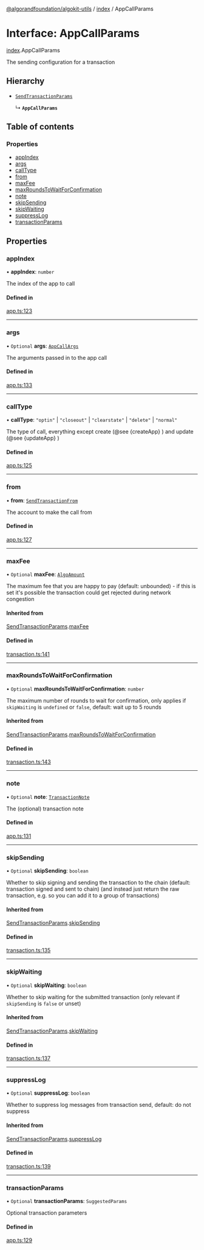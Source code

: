 [@algorandfoundation/algokit-utils](../README.md) / [index](../modules/index.md) / AppCallParams

# Interface: AppCallParams

[index](../modules/index.md).AppCallParams

The sending configuration for a transaction

## Hierarchy

- [`SendTransactionParams`](index.SendTransactionParams.md)

  ↳ **`AppCallParams`**

## Table of contents

### Properties

- [appIndex](index.AppCallParams.md#appindex)
- [args](index.AppCallParams.md#args)
- [callType](index.AppCallParams.md#calltype)
- [from](index.AppCallParams.md#from)
- [maxFee](index.AppCallParams.md#maxfee)
- [maxRoundsToWaitForConfirmation](index.AppCallParams.md#maxroundstowaitforconfirmation)
- [note](index.AppCallParams.md#note)
- [skipSending](index.AppCallParams.md#skipsending)
- [skipWaiting](index.AppCallParams.md#skipwaiting)
- [suppressLog](index.AppCallParams.md#suppresslog)
- [transactionParams](index.AppCallParams.md#transactionparams)

## Properties

### appIndex

• **appIndex**: `number`

The index of the app to call

#### Defined in

[app.ts:123](https://github.com/algorandfoundation/algokit-utils-ts/blob/main/src/app.ts#L123)

___

### args

• `Optional` **args**: [`AppCallArgs`](../modules/index.md#appcallargs)

The arguments passed in to the app call

#### Defined in

[app.ts:133](https://github.com/algorandfoundation/algokit-utils-ts/blob/main/src/app.ts#L133)

___

### callType

• **callType**: ``"optin"`` \| ``"closeout"`` \| ``"clearstate"`` \| ``"delete"`` \| ``"normal"``

The type of call, everything except create (@see {createApp} ) and update (@see {updateApp} )

#### Defined in

[app.ts:125](https://github.com/algorandfoundation/algokit-utils-ts/blob/main/src/app.ts#L125)

___

### from

• **from**: [`SendTransactionFrom`](../modules/index.md#sendtransactionfrom)

The account to make the call from

#### Defined in

[app.ts:127](https://github.com/algorandfoundation/algokit-utils-ts/blob/main/src/app.ts#L127)

___

### maxFee

• `Optional` **maxFee**: [`AlgoAmount`](../classes/index.AlgoAmount.md)

The maximum fee that you are happy to pay (default: unbounded) - if this is set it's possible the transaction could get rejected during network congestion

#### Inherited from

[SendTransactionParams](index.SendTransactionParams.md).[maxFee](index.SendTransactionParams.md#maxfee)

#### Defined in

[transaction.ts:141](https://github.com/algorandfoundation/algokit-utils-ts/blob/main/src/transaction.ts#L141)

___

### maxRoundsToWaitForConfirmation

• `Optional` **maxRoundsToWaitForConfirmation**: `number`

The maximum number of rounds to wait for confirmation, only applies if `skipWaiting` is `undefined` or `false`, default: wait up to 5 rounds

#### Inherited from

[SendTransactionParams](index.SendTransactionParams.md).[maxRoundsToWaitForConfirmation](index.SendTransactionParams.md#maxroundstowaitforconfirmation)

#### Defined in

[transaction.ts:143](https://github.com/algorandfoundation/algokit-utils-ts/blob/main/src/transaction.ts#L143)

___

### note

• `Optional` **note**: [`TransactionNote`](../modules/index.md#transactionnote)

The (optional) transaction note

#### Defined in

[app.ts:131](https://github.com/algorandfoundation/algokit-utils-ts/blob/main/src/app.ts#L131)

___

### skipSending

• `Optional` **skipSending**: `boolean`

Whether to skip signing and sending the transaction to the chain (default: transaction signed and sent to chain)
  (and instead just return the raw transaction, e.g. so you can add it to a group of transactions)

#### Inherited from

[SendTransactionParams](index.SendTransactionParams.md).[skipSending](index.SendTransactionParams.md#skipsending)

#### Defined in

[transaction.ts:135](https://github.com/algorandfoundation/algokit-utils-ts/blob/main/src/transaction.ts#L135)

___

### skipWaiting

• `Optional` **skipWaiting**: `boolean`

Whether to skip waiting for the submitted transaction (only relevant if `skipSending` is `false` or unset)

#### Inherited from

[SendTransactionParams](index.SendTransactionParams.md).[skipWaiting](index.SendTransactionParams.md#skipwaiting)

#### Defined in

[transaction.ts:137](https://github.com/algorandfoundation/algokit-utils-ts/blob/main/src/transaction.ts#L137)

___

### suppressLog

• `Optional` **suppressLog**: `boolean`

Whether to suppress log messages from transaction send, default: do not suppress

#### Inherited from

[SendTransactionParams](index.SendTransactionParams.md).[suppressLog](index.SendTransactionParams.md#suppresslog)

#### Defined in

[transaction.ts:139](https://github.com/algorandfoundation/algokit-utils-ts/blob/main/src/transaction.ts#L139)

___

### transactionParams

• `Optional` **transactionParams**: `SuggestedParams`

Optional transaction parameters

#### Defined in

[app.ts:129](https://github.com/algorandfoundation/algokit-utils-ts/blob/main/src/app.ts#L129)
